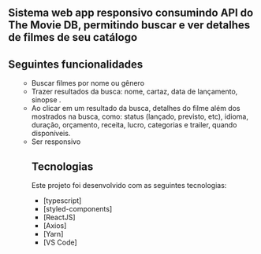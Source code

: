 
## Sistema web app responsivo consumindo API do The Movie DB, permitindo buscar e ver detalhes de filmes de seu catálogo

## Seguintes funcionalidades

 <ul><ul>
<li>Buscar filmes por nome ou gênero</li>
<li>Trazer resultados da busca: nome, cartaz, data de lançamento, sinopse .</li>
<li>Ao clicar em um resultado da busca, detalhes do filme além dos mostrados na busca, como: status (lançado, previsto, etc), idioma, duração, orçamento, receita, lucro, categorias e trailer, quando disponíveis.</li>
<li>Ser responsivo</li>
</p>


## Tecnologias

Este projeto foi desenvolvido com as seguintes tecnologias:
- [typescript]
- [styled-components]
- [ReactJS]
- [Axios]
- [Yarn]
- [VS Code]


